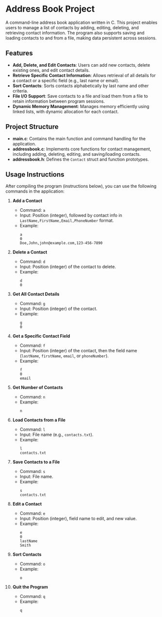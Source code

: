 # Address Book Project

A command-line address book application written in C. This project enables users to manage a list of contacts by adding, editing, deleting, and retrieving contact information. The program also supports saving and loading contacts to and from a file, making data persistent across sessions.

## Features
- **Add, Delete, and Edit Contacts**: Users can add new contacts, delete existing ones, and edit contact details.
- **Retrieve Specific Contact Information**: Allows retrieval of all details for a contact or a specific field (e.g., last name or email).
- **Sort Contacts**: Sorts contacts alphabetically by last name and other criteria.
- **File I/O Support**: Save contacts to a file and load them from a file to retain information between program sessions.
- **Dynamic Memory Management**: Manages memory efficiently using linked lists, with dynamic allocation for each contact.

## Project Structure
- **main.c**: Contains the main function and command handling for the application.
- **addressbook.c**: Implements core functions for contact management, including adding, deleting, editing, and saving/loading contacts.
- **addressbook.h**: Defines the `Contact` struct and function prototypes.

## Usage Instructions
After compiling the program (instructions below), you can use the following commands in the application:

1. **Add a Contact**
   - Command: `a`
   - Input: Position (integer), followed by contact info in `LastName,FirstName,Email,PhoneNumber` format.
   - Example:
     ```
     a
     0
     Doe,John,john@example.com,123-456-7890
     ```

2. **Delete a Contact**
   - Command: `d`
   - Input: Position (integer) of the contact to delete.
   - Example:
     ```
     d
     0
     ```

3. **Get All Contact Details**
   - Command: `g`
   - Input: Position (integer) of the contact.
   - Example:
     ```
     g
     0
     ```

4. **Get a Specific Contact Field**
   - Command: `f`
   - Input: Position (integer) of the contact, then the field name (`lastName`, `firstName`, `email`, or `phoneNumber`).
   - Example:
     ```
     f
     0
     email
     ```

5. **Get Number of Contacts**
   - Command: `n`
   - Example:
     ```
     n
     ```

6. **Load Contacts from a File**
   - Command: `l`
   - Input: File name (e.g., `contacts.txt`).
   - Example:
     ```
     l
     contacts.txt
     ```

7. **Save Contacts to a File**
   - Command: `s`
   - Input: File name.
   - Example:
     ```
     s
     contacts.txt
     ```

8. **Edit a Contact**
   - Command: `e`
   - Input: Position (integer), field name to edit, and new value.
   - Example:
     ```
     e
     0
     lastName
     Smith
     ```

9. **Sort Contacts**
   - Command: `o`
   - Example:
     ```
     o
     ```

10. **Quit the Program**
    - Command: `q`
    - Example:
      ```
      q
      ```


